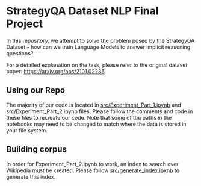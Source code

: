 # StrategyQA Dataset NLP Final Project
In this repository, we attempt to solve the problem posed by the StrategyQA Dataset - how can we train Language Models to answer implicit reasoning questions?

For a detailed explanation on the task, please refer to the original dataset paper: https://arxiv.org/abs/2101.02235

## Using our Repo
The majority of our code is located in [src/Experiment_Part_1.ipynb](https://github.com/anayap0/strategyqa_v2/blob/main/src/Experiment_Part_1.ipynb) and src/Experiment_Part_2.ipynb files. Please follow the comments and code in these files to recreate our code. Note that some of the paths in the notebooks may need to be changed to match where the data is stored in your file system.

## Building corpus
In order for Experiment_Part_2.ipynb to work, an index to search over Wikipedia must be created. Please follow [src/generate_index.ipynb](https://github.com/anayap0/strategyqa_v2/blob/main/src/generate_index.ipynb) to generate this index.
